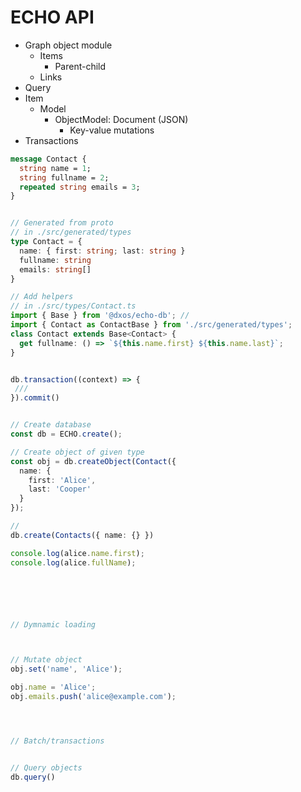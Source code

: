 # ECHO API

- Graph object module
  - Items
    - Parent-child
  - Links
- Query
- Item
  - Model
    - ObjectModel: Document (JSON)
      - Key-value mutations
- Transactions


```protobuf
message Contact {
  string name = 1;
  string fullname = 2;
  repeated string emails = 3;
}
```

```ts

// Generated from proto
// in ./src/generated/types
type Contact = {
  name: { first: string; last: string }
  fullname: string
  emails: string[]
}

// Add helpers
// in ./src/types/Contact.ts
import { Base } from '@dxos/echo-db'; //
import { Contact as ContactBase } from './src/generated/types';
class Contact extends Base<Contact> {
  get fullname: () => `${this.name.first} ${this.name.last}`;
}


db.transaction((context) => {
 /// 
}).commit()


// Create database
const db = ECHO.create();

// Create object of given type
const obj = db.createObject(Contact({
  name: {
    first: 'Alice',
    last: 'Cooper'
  }
});

//
db.create(Contacts({ name: {} }) 

console.log(alice.name.first);
console.log(alice.fullName);






// Dymnamic loading



// Mutate object
obj.set('name', 'Alice');

obj.name = 'Alice';
obj.emails.push('alice@example.com');




// Batch/transactions


// Query objects
db.query()

```



